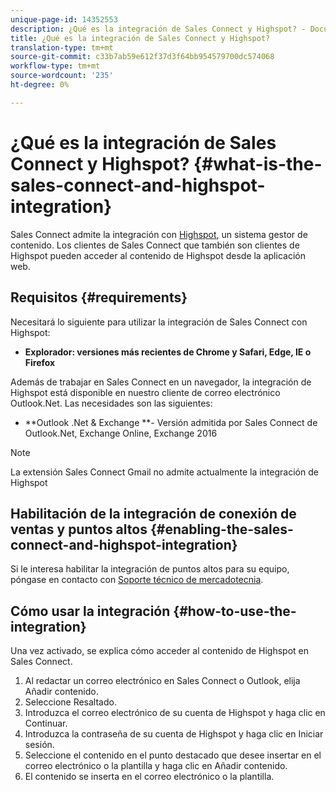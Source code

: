 ```yaml
---
unique-page-id: 14352553
description: ¿Qué es la integración de Sales Connect y Highspot? - Documentos de marketing - Documentación del producto
title: ¿Qué es la integración de Sales Connect y Highspot?
translation-type: tm+mt
source-git-commit: c33b7ab59e612f37d3f64bb954579700dc574068
workflow-type: tm+mt
source-wordcount: '235'
ht-degree: 0%

---
```



# ¿Qué es la integración de Sales Connect y Highspot? {#what-is-the-sales-connect-and-highspot-integration}

Sales Connect admite la integración con [Highspot](https://www.highspot.com/), un sistema gestor de contenido. Los clientes de Sales Connect que también son clientes de Highspot pueden acceder al contenido de Highspot desde la aplicación web.

## Requisitos {#requirements}

Necesitará lo siguiente para utilizar la integración de Sales Connect con Highspot:

* **Explorador: versiones más recientes de Chrome y Safari, Edge, IE o Firefox**

Además de trabajar en Sales Connect en un navegador, la integración de Highspot está disponible en nuestro cliente de correo electrónico Outlook.Net. Las necesidades son las siguientes:

* **Outlook .Net &amp; Exchange **- Versión admitida por Sales Connect de Outlook.Net, Exchange Online, Exchange 2016

>[!NOTE]
>
>La extensión Sales Connect Gmail no admite actualmente la integración de Highspot

## Habilitación de la integración de conexión de ventas y puntos altos {#enabling-the-sales-connect-and-highspot-integration}

Si le interesa habilitar la integración de puntos altos para su equipo, póngase en contacto con [Soporte técnico de mercadotecnia](http://support.marketo.com).

## Cómo usar la integración {#how-to-use-the-integration}

Una vez activado, se explica cómo acceder al contenido de Highspot en Sales Connect.

1. Al redactar un correo electrónico en Sales Connect o Outlook, elija Añadir contenido.
1. Seleccione Resaltado.
1. Introduzca el correo electrónico de su cuenta de Highspot y haga clic en Continuar.
1. Introduzca la contraseña de su cuenta de Highspot y haga clic en Iniciar sesión.
1. Seleccione el contenido en el punto destacado que desee insertar en el correo electrónico o la plantilla y haga clic en Añadir contenido.
1. El contenido se inserta en el correo electrónico o la plantilla.
